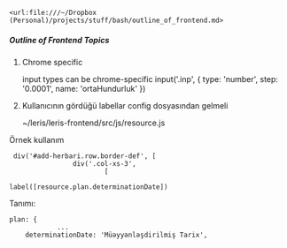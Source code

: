 	<url:file:///~/Dropbox (Personal)/projects/stuff/bash/outline_of_frontend.md>

##### Outline of Frontend Topics

1. Chrome specific

	input types can be chrome-specific
		input('.inp',
			{
					type: 'number',
					step: '0.0001',
					name: 'ortaHundurluk'
			})

2. Kullanıcının gördüğü labellar config dosyasından gelmeli

	~/leris/leris-frontend/src/js/resource.js

Örnek kullanım

	 div('#add-herbari.row.border-def', [
					div('.col-xs-3',
							[
									label([resource.plan.determinationDate])

Tanımı:

    plan: {
				...
        determinationDate: 'Müəyyənləşdirilmiş Tarix',


